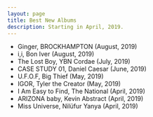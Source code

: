 ```yaml
---
layout: page
title: Best New Albums
description: Starting in April, 2019.
---
```



* Ginger, BROCKHAMPTON (August, 2019)
* i,i, Bon Iver (August, 2019)
* The Lost Boy, YBN Cordae (July, 2019)
* CASE STUDY 01, Daniel Caesar (June, 2019)
* U.F.O.F, Big Thief (May, 2019)
* IGOR, Tyler the Creator (May, 2019)
* I Am Easy to Find, The National (April, 2019)
* ARIZONA baby, Kevin Abstract (April, 2019)
* Miss Universe, Nil&uuml;fur Yanya (April, 2019)
